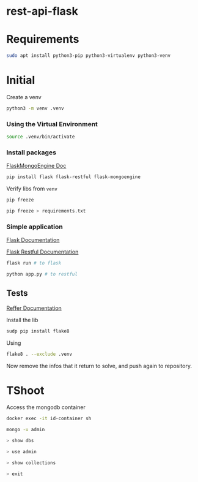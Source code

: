 # rest-api-flask

# Requirements
```bash
sudo apt install python3-pip python3-virtualenv python3-venv
```

# Initial
Create a venv
```bash
python3 -m venv .venv
```

### Using the Virtual Environment
```bash
source .venv/bin/activate
```

### Install packages
[FlaskMongoEngine Doc](http://docs.mongoengine.org/projects/flask-mongoengine/en/latest/)

```bash
pip install flask flask-restful flask-mongoengine
```

Verify libs from ```venv```
```bash
pip freeze

pip freeze > requirements.txt
```

### Simple application
[Flask Documentation](https://flask.palletsprojects.com/en/2.2.x/quickstart/#a-minimal-application)

[Flask Restful Documentation](https://flask-restful.readthedocs.io/en/latest/quickstart.html#a-minimal-api)

```bash
flask run # to flask

python app.py # to restful
```

## Tests
[Reffer Documentation](https://peps.python.org/pep-0008/)

Install the lib
```bash
sudp pip install flake8
```

Using

```bash
flake8 . --exclude .venv
```

Now remove the infos that it return to solve, and push again to repository.



# TShoot
Access the mongodb container

```bash
docker exec -it id-container sh

mongo -u admin

> show dbs

> use admin

> show collections

> exit
```